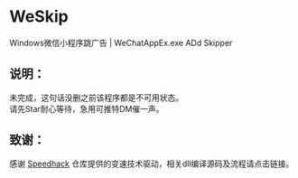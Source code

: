 # WeSkip
Windows微信小程序跳广告 | WeChatAppEx.exe ADd Skipper
## 说明：
未完成，这句话没删之前该程序都是不可用状态。  
请先Star耐心等待，急用可推特DM催一声。
## 致谢：
感谢 [Speedhack](https://github.com/absoIute/Speedhack) 仓库提供的变速技术驱动，相关dll编译源码及流程请点击链接。
